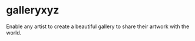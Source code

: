 # galleryxyz
Enable any artist to create a beautiful gallery to share their artwork with the world.
